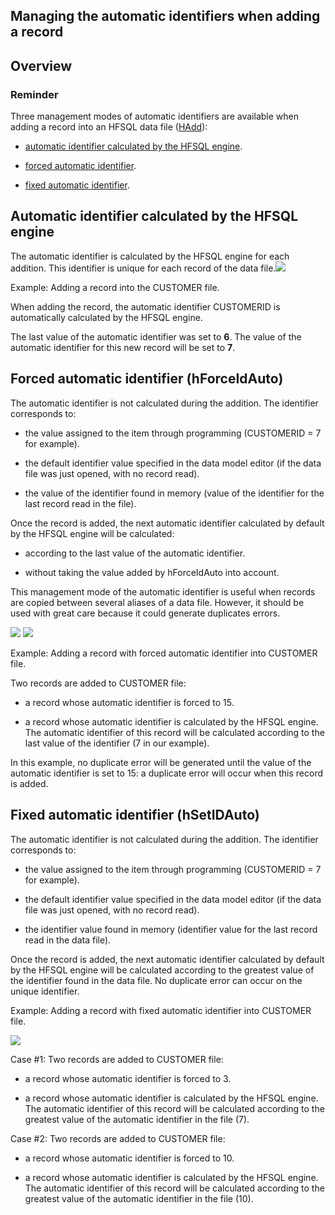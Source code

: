 
## Managing the automatic identifiers when adding a record 
			



<a name="NOTE1"></a>
<a name="NOTE1_1"></a>


## Overview
<a name="overview_ELTTEXTE000171"></a>


### Reminder
<a name="reminder_ELTPARAGRAPHE000011"></a>

Three management modes of automatic identifiers are available when adding a record into an HFSQL data file ([HAdd](../WDLang4/3044147.md)):

- [automatic identifier calculated by the HFSQL engine](#NOTE2_1).

- [forced automatic identifier](#NOTE3_1).

- [fixed automatic identifier](#NOTE4_1).








<a name="NOTE2"></a>
<a name="NOTE2_1"></a>


## Automatic identifier calculated by the HFSQL engine
<a name="automatic_identifier_calculated_the_hfsql_engine_ELTTEXTE000201"></a>
The automatic identifier is calculated by the HFSQL engine for each addition. This identifier is unique for each record of the data file.![](https://doc.pcsoft.fr/en-US/images/image.awp?langid=3&name=IDAUTOAJOUT1.gif)


Example: Adding a record into the CUSTOMER file.

When adding the record, the automatic identifier CUSTOMERID is automatically calculated by the HFSQL engine.

The last value of the automatic identifier was set to **6**. The value of the automatic identifier for this new record will be set to **7**.

<a name="NOTE3"></a>
<a name="NOTE3_1"></a>


## Forced automatic identifier (hForceIdAuto)
<a name="forced_automatic_identifier_hforceidauto_ELTTEXTE000225"></a>
The automatic identifier is not calculated during the addition. The identifier corresponds to:

- the value assigned to the item through programming (CUSTOMERID = 7 for example).

- the default identifier value specified in the data model editor (if the data file was just opened, with no record read).

- the value of the identifier found in memory (value of the identifier for the last record read in the file).




Once the record is added, the next automatic identifier calculated by default by the HFSQL engine will be calculated:

- according to the last value of the automatic identifier.

- without taking the value added by hForceIdAuto into account.




This management mode of the automatic identifier is useful when records are copied between several aliases of a data file. However, it should be used with great care because it could generate duplicates errors.

![](https://doc.pcsoft.fr/en-US/images/image.awp?langid=3&name=IDAUTOAJOUT2.gif)
![](https://doc.pcsoft.fr/en-US/images/image.awp?langid=3&name=IDAUTOAJOUT2_BIS.Gif)


Example: Adding a record with forced automatic identifier into CUSTOMER file.

Two records are added to CUSTOMER file:

- a record whose automatic identifier is forced to 15.

- a record whose automatic identifier is calculated by the HFSQL engine. The automatic identifier of this record will be calculated according to the last value of the identifier (7 in our example).




In this example, no duplicate error will be generated until the value of the automatic identifier is set to 15: a duplicate error will occur when this record is added.

<a name="NOTE4"></a>
<a name="NOTE4_1"></a>


## Fixed automatic identifier (hSetIDAuto)
<a name="fixed_automatic_identifier_hsetidauto_ELTTEXTE000249"></a>
The automatic identifier is not calculated during the addition. The identifier corresponds to:

- the value assigned to the item through programming (CUSTOMERID = 7 for example). 

- the default identifier value specified in the data model editor (if the data file was just opened, with no record read). 

- the identifier value found in memory (identifier value for the last record read in the data file).




Once the record is added, the next automatic identifier calculated by default by the HFSQL engine will be calculated according to the greatest value of the identifier found in the data file. No duplicate error can occur on the unique identifier.

Example: Adding a record with fixed automatic identifier into CUSTOMER file.

![](https://doc.pcsoft.fr/en-US/images/image.awp?langid=3&name=IDAUTOAJOUT3.gif)


Case #1: Two records are added to CUSTOMER file:

- a record whose automatic identifier is forced to 3.

- a record whose automatic identifier is calculated by the HFSQL engine. The automatic identifier of this record will be calculated according to the greatest value of the automatic identifier in the file (7).




Case #2: Two records are added to CUSTOMER file:

- a record whose automatic identifier is forced to 10.

- a record whose automatic identifier is calculated by the HFSQL engine. The automatic identifier of this record will be calculated according to the greatest value of the automatic identifier in the file (10).





